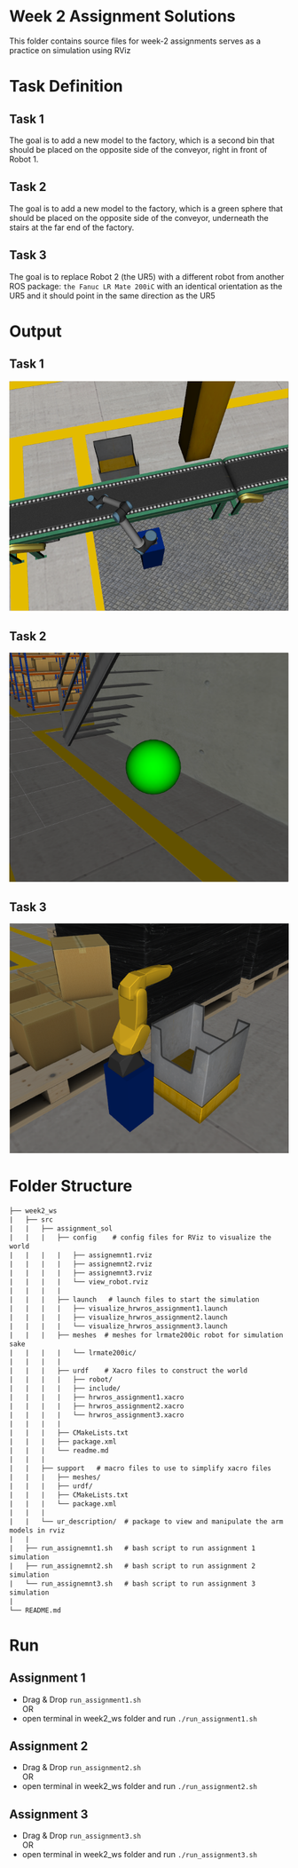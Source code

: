 # Week 2 Assignment Solutions

This folder contains source files for week-2 assignments serves as a practice on simulation using RViz


# Task Definition
## Task 1
The goal is to add a new model to the factory, which is a second bin that should be placed on the opposite side of the conveyor, right in front of Robot 1.

## Task 2
The goal is to add a new model to the factory, which is a green sphere that should be placed on the opposite side of the conveyor, underneath the stairs at the far end of the factory.

## Task 3
The goal is to replace Robot 2 (the UR5) with a different robot from another ROS package: `the Fanuc LR Mate 200iC`  with an identical orientation as the UR5 and it should point in the same direction as the UR5


# Output
## Task 1
![bin img](imgs/task2_1.png)

## Task 2
![sphere img](imgs/task2_2.png)
## Task 3
![robot img](imgs/task2_3.png)

# Folder Structure

```
├── week2_ws
|   ├── src
|   |   ├── assignment_sol
|   |   |   ├── config    # config files for RViz to visualize the world
|   |   |   |   ├── assignemnt1.rviz  
|   |   |   |   ├── assignemnt2.rviz 
|   |   |   |   ├── assignemnt3.rviz 
|   |   |   |   └── view_robot.rviz 
|   |   |   |
|   |   |   ├── launch   # launch files to start the simulation
|   |   |   |   ├── visualize_hrwros_assignment1.launch
|   |   |   |   ├── visualize_hrwros_assignment2.launch
|   |   |   |   └── visualize_hrwros_assignment3.launch
|   |   |   ├── meshes  # meshes for lrmate200ic robot for simulation sake
|   |   |   |   └── lrmate200ic/
|   |   |   |
|   |   |   ├── urdf    # Xacro files to construct the world
|   |   |   |   ├── robot/
|   |   |   |   ├── include/
|   |   |   |   ├── hrwros_assignment1.xacro
|   |   |   |   ├── hrwros_assignment2.xacro
|   |   |   |   └── hrwros_assignment3.xacro
|   |   |   |
|   |   |   ├── CMakeLists.txt
|   |   |   ├── package.xml
|   |   |   └── readme.md
|   |   |   
|   |   ├── support   # macro files to use to simplify xacro files
|   |   |   ├── meshes/
|   |   |   ├── urdf/
|   |   |   ├── CMakeLists.txt
|   |   |   └── package.xml
|   |   |
|   |   └── ur_description/  # package to view and manipulate the arm models in rviz
|   |   
|   ├── run_assignemnt1.sh   # bash script to run assignment 1 simulation
|   ├── run_assignemnt2.sh   # bash script to run assignment 2 simulation
|   └── run_assignemnt3.sh   # bash script to run assignment 3 simulation 
|
└── README.md
```

# Run
## Assignment 1
* Drag & Drop `run_assignment1.sh`  
OR
* open terminal in week2_ws folder and run `./run_assignment1.sh`
## Assignment 2
* Drag & Drop `run_assignment2.sh`  
OR
* open terminal in week2_ws folder and run `./run_assignment2.sh`
## Assignment 3
*  Drag & Drop `run_assignment3.sh`  
OR
* open terminal in week2_ws folder and run `./run_assignment3.sh`